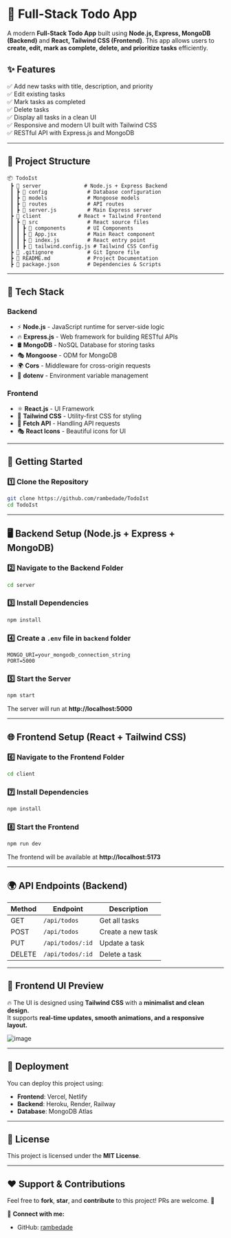 # 🚀 Full-Stack Todo App

A modern **Full-Stack Todo App** built using **Node.js, Express, MongoDB (Backend)** and **React, Tailwind CSS (Frontend)**. This app allows users to **create, edit, mark as complete, delete, and prioritize tasks** efficiently.

## **✨ Features**
✅ Add new tasks with title, description, and priority  
✅ Edit existing tasks  
✅ Mark tasks as completed  
✅ Delete tasks  
✅ Display all tasks in a clean UI  
✅ Responsive and modern UI built with Tailwind CSS  
✅ RESTful API with Express.js and MongoDB  

---

## **📂 Project Structure**
```
📦 TodoIst
 ┣ 📂 server              # Node.js + Express Backend
 ┃ ┣ 📂 config             # Database configuration
 ┃ ┣ 📂 models             # Mongoose models
 ┃ ┣ 📂 routes             # API routes
 ┃ ┣ 📜 server.js          # Main Express server
 ┣ 📂 client            # React + Tailwind Frontend
 ┃ ┣ 📂 src                # React source files
 ┃ ┃ ┣ 📂 components       # UI Components
 ┃ ┃ ┣ 📜 App.jsx          # Main React component
 ┃ ┃ ┣ 📜 index.js         # React entry point
 ┃ ┃ ┣ 📜 tailwind.config.js # Tailwind CSS Config
 ┣ 📜 .gitignore           # Git Ignore file
 ┣ 📜 README.md            # Project Documentation
 ┣ 📜 package.json         # Dependencies & Scripts
```

---

## **🔧 Tech Stack**
### **Backend**
- ⚡ **Node.js** - JavaScript runtime for server-side logic
- 🔥 **Express.js** - Web framework for building RESTful APIs
- 🛢️ **MongoDB** - NoSQL Database for storing tasks
- 🎭 **Mongoose** - ODM for MongoDB  
- 🌍 **Cors** - Middleware for cross-origin requests  
- 📄 **dotenv** - Environment variable management  

### **Frontend**
- ⚛ **React.js** - UI Framework
- 🎨 **Tailwind CSS** - Utility-first CSS for styling
- 📡 **Fetch API** - Handling API requests
- 🎭 **React Icons** - Beautiful icons for UI  

---

## **🚀 Getting Started**

### **1️⃣ Clone the Repository**
```sh
git clone https://github.com/rambedade/TodoIst
cd TodoIst
```

---

## **🖥 Backend Setup (Node.js + Express + MongoDB)**

### **2️⃣ Navigate to the Backend Folder**
```sh
cd server
```

### **3️⃣ Install Dependencies**
```sh
npm install
```

### **4️⃣ Create a `.env` file in `backend` folder**
```env
MONGO_URI=your_mongodb_connection_string
PORT=5000
```

### **5️⃣ Start the Server**
```sh
npm start
```
The server will run at **http://localhost:5000**

---

## **🌐 Frontend Setup (React + Tailwind CSS)**

### **6️⃣ Navigate to the Frontend Folder**
```sh
cd client
```

### **7️⃣ Install Dependencies**
```sh
npm install
```

### **8️⃣ Start the Frontend**
```sh
npm run dev
```
The frontend will be available at **http://localhost:5173**

---

## **🌍 API Endpoints (Backend)**
| Method | Endpoint        | Description             |
|--------|----------------|-------------------------|
| GET    | `/api/todos`   | Get all tasks          |
| POST   | `/api/todos`   | Create a new task      |
| PUT    | `/api/todos/:id` | Update a task        |
| DELETE | `/api/todos/:id` | Delete a task        |

---

## **🎨 Frontend UI Preview**
🔥 The UI is designed using **Tailwind CSS** with a **minimalist and clean design.**  
It supports **real-time updates, smooth animations, and a responsive layout.**  

![image](https://github.com/user-attachments/assets/df8661ec-17ae-43ca-a173-d375877d2ddb)


---

## **📌 Deployment**
You can deploy this project using:
- **Frontend**: Vercel, Netlify  
- **Backend**: Heroku, Render, Railway  
- **Database**: MongoDB Atlas  

---

## **📜 License**
This project is licensed under the **MIT License**.

---

## **❤️ Support & Contributions**
Feel free to **fork**, **star**, and **contribute** to this project! PRs are welcome. 🚀  

🔗 **Connect with me:**  
- GitHub: [rambedade](https://github.com/rambedade)  
 

